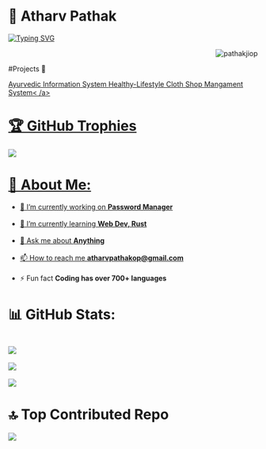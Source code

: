 # 🚀 Atharv Pathak 

<a href="https://git.io/typing-svg"><img src="https://readme-typing-svg.demolab.com?font=Fira+Code&duration=2000&pause=1000&color=00E0E5&random=false&width=435&lines=%F0%9F%92%A1+Innovate.;%E2%9C%A8+Inspire.;%F0%9F%94%A5+Ignite." alt="Typing SVG" /></a>

<p  align="right"> <img src="https://komarev.com/ghpvc/?username=pathakjiop&label=Profile%20views&color=0e75b6&style=flat" alt="pathakjiop" /> </p>

#Projects 🧪

<a href="https://github.com/pathakjiop/Ayurvedic-Information-System" >Ayurvedic Information System </a>
<a href="https://github.com/pathakjiop/Healthy-Lifestyle" >Healthy-Lifestyle </a>
<a href="https://github.com/pathakjiop/Cloth-Shop-Mangament-System" >Cloth Shop Mangament System< /a>

# 🏆 GitHub Trophies
![](https://github-profile-trophy.vercel.app/?username=pathakjiop&theme=highcontrast&no-frame=false&no-bg=true&margin-w=7)


# 💫 About Me:
- 🔭 I’m currently working on **Password Manager**<br><br>
- 🌱 I’m currently learning **Web Dev, Rust**<br><br>
- 💬 Ask me about **Anything**<br><br>
- 📫 How to reach me **atharvpathakop@gmail.com**<br><br>
- ⚡ Fun fact **Coding has over 700+ languages**<br>

# 📊 GitHub Stats:
<br>![](https://github-readme-stats.vercel.app/api?username=pathakjiop&theme=highcontrast&hide_border=false&include_all_commits=false&count_private=false)</br>
<br>![](https://github-readme-streak-stats.herokuapp.com/?user=pathakjiop&theme=highcontrast&hide_border=false)</br>
<br>![](https://github-readme-stats.vercel.app/api/top-langs/?username=pathakjiop&theme=highcontrast&hide_border=false&include_all_commits=false&count_private=false&layout=compact)</br>

# 🔝 Top Contributed Repo
![](https://github-contributor-stats.vercel.app/api?username=pathakjiop&limit=5&theme=highcontrast&combine_all_yearly_contributions=true)
